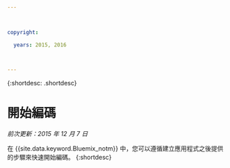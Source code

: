 ```yaml
---

 

copyright:

  years: 2015, 2016

 

---
```


{:shortdesc: .shortdesc}

# 開始編碼

*前次更新：2015 年 12 月 7 日*

在 {{site.data.keyword.Bluemix_notm}} 中，您可以遵循建立應用程式之後提供的步驟來快速開始編碼。
{:shortdesc}



